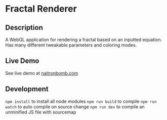 # Fractal Renderer

## Description
A WebGL application for rendering a fractal based on an inputted equation. Has many different tweakable parameters and coloring modes.

## Live Demo
See live demo at [naitronbomb.com](https://www.naitronbomb.com/fractal/)

## Development
`npm install` to install all node modules
`npm run build` to compile
`npm run watch` to auto compile on source change
`npm run dev` to compile an unminified JS file with sourcemap